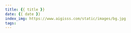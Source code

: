 ```yaml
---
title: {{ title }}
date: {{ date }}
index_img: https://www.aigisss.com/static/images/bg.jpg
tags:
---
```

